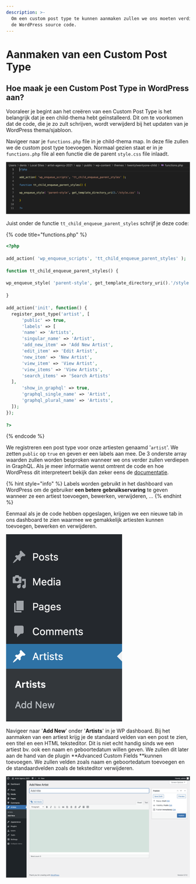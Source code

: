 ```yaml
---
description: >-
  Om een custom post type te kunnen aanmaken zullen we ons moeten verdiepen in
  de WordPress source code.
---
```


# Aanmaken van een Custom Post Type

## Hoe maak je een Custom Post Type in WordPress aan?

Vooraleer je begint aan het creëren van een Custom Post Type is het belangrijk dat je een child-thema hebt geïnstalleerd. Dit om te voorkomen dat de code, die je zo zult schrijven, wordt verwijderd bij het updaten van je WordPress thema/sjabloon.

Navigeer naar je `functions.php` file in je child-thema map. In deze file zullen we de custom post type toevoegen. Normaal gezien staat er in je `functions.php` file al een functie die de parent `style.css` file inlaadt. 

![functions.php](<../../.gitbook/assets/image (16).png>)

Juist onder de functie `tt_child_enqueue_parent_styles` schrijf je deze code:

{% code title="functions.php" %}
```php
<?php

add_action( 'wp_enqueue_scripts', 'tt_child_enqueue_parent_styles' );

function tt_child_enqueue_parent_styles() {

wp_enqueue_style( 'parent-style', get_template_directory_uri().'/style.css' );

}

add_action('init', function() {
  register_post_type('artist', [
      'public' => true,
      'labels' => [
      'name' => 'Artists',
      'singular_name' => 'Artist',
      'add_new_item' => 'Add New Artist',
      'edit_item' => 'Edit Artist',
      'new_item' => 'New Artist',
      'view_item' => 'View Artist',
      'view_items' => 'View Artists',
      'search_items' => 'Search Artists'
  ],
      'show_in_graphql' => true,
      'graphql_single_name' => 'Artist',
      'graphql_plural_name' => 'Artists',
  ]);
});

?>
```
{% endcode %}

We registreren een post type voor onze artiesten genaamd '`artist`'. We zetten `public` op `true` en geven er een labels aan mee. De 3 onderste array waarden zullen worden besproken wanneer we ons verder zullen verdiepen in GraphQL. Als je meer informatie wenst omtrent de code en hoe WordPress dit interpreteert bekijk dan zeker eens de [documentatie](https://developer.wordpress.org/reference/functions/register_post_type/). 

{% hint style="info" %}
Labels worden gebruikt in het dashboard van WordPress om de gebruiker **een betere gebruikservaring** te geven wanneer ze een artiest toevoegen, bewerken, verwijderen, ...
{% endhint %}

Eenmaal als je de code hebben opgeslagen, krijgen we een nieuwe tab in ons dashboard te zien waarmee we gemakkelijk artiesten kunnen toevoegen, bewerken en verwijderen. 

![](<../../.gitbook/assets/image (17).png>)

Navigeer naar '**Add New**' onder '**Artists**' in je WP dashboard. Bij het aanmaken van een artiest krijg je de standaard velden van een post te zien, een titel en een HTML teksteditor. Dit is niet echt handig sinds we een artiest bv. ook een naam en geboortedatum willen geven. We zullen dit later aan de hand van de plugin **Advanced Custom Fields **kunnen toevoegen. We zullen velden zoals naam en geboortedatum toevoegen en de standaardvelden zoals de teksteditor verwijderen.

![](<../../.gitbook/assets/image (18).png>)

